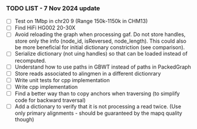 ### TODO LIST - 7 Nov 2024 update

- [ ] Test on 1Mbp in chr20 9 (Range 150k-1150k in CHM13)
- [ ] Find HiFi HG002 20-30X
- [ ] Avoid reloading the graph when processing gaf. Do not store handles, store only the info (node_id, isReversed, node_length). This could also be more beneficial for initial dictionary constriction (see comparison).
- [ ] Serialize dictionary (not uing handles) so that can be loaded instead of recomputed.
- [ ] Understand how to use paths in GBWT instead of paths in PackedGraph 
- [ ] Store reads associated to alingmen in a different dictionrary
- [ ] Write unit tests for cpp implementation
- [ ] Write cpp implementation
- [ ] Find a better way than to copy anchors when traversing (to simplify code for backward traversal)
- [ ] Add a dictionary to verify that it is not processing a read twice. (Use only primary alignments - should be guaranteed by the mapq quality though)